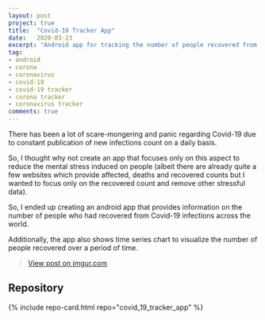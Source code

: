 ```yaml
---
layout: post
project: true
title:  "Covid-19 Tracker App"
date:   2020-03-23
excerpt: "Android app for tracking the number of people recovered from Covid-19 infection across the world"
tag:
- android
- corona
- coronavirus
- covid-19
- covid-19 tracker
- corona tracker
- coronavirus tracker
comments: true
---
```


There has been a lot of scare-mongering and panic regarding Covid-19 due to constant publication of new infections count on a daily basis.

So, I thought why not create an app that focuses only on this aspect to reduce the mental stress induced on people (albeit there are already quite a few websites which provide affected, deaths and recovered counts but I wanted to focus only on the recovered count and remove other stressful data).

So, I ended up creating an android app that provides information on the number of people who had recovered from Covid-19 infections across the world.

Additionally, the app also shows time series chart to visualize the number of people recovered over a period of time.

<blockquote class="imgur-embed-pub" lang="en" data-id="EYDqt7c"><a href="//imgur.com/EYDqt7c">View post on imgur.com</a></blockquote><script async src="//s.imgur.com/min/embed.js" charset="utf-8"></script>

## Repository

{% include repo-card.html repo="covid_19_tracker_app" %}
